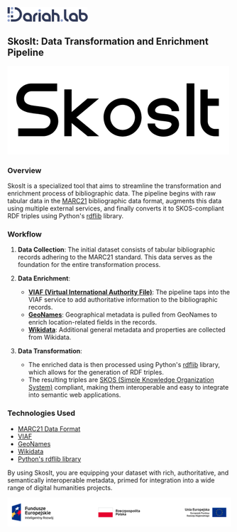 ![alt text](https://github.com/CHC-Computations/Harmonize/blob/main/logo-1.png?raw=true)

## SkosIt: Data Transformation and Enrichment Pipeline

![alt text](https://github.com/CHC-Computations/SkosIt/blob/main/SkosIt(1).png?raw=true)

### Overview
SkosIt is a specialized tool that aims to streamline the transformation and enrichment process of bibliographic data. The pipeline begins with raw tabular data in the [MARC21](https://www.loc.gov/marc/bibliographic/) bibliographic data format, augments this data using multiple external services, and finally converts it to SKOS-compliant RDF triples using Python's [rdflib](https://rdflib.readthedocs.io/en/stable/) library.

### Workflow

1. **Data Collection**: The initial dataset consists of tabular bibliographic records adhering to the MARC21 standard. This data serves as the foundation for the entire transformation process.

2. **Data Enrichment**: 
    - **[VIAF (Virtual International Authority File)](https://viaf.org/)**: The pipeline taps into the VIAF service to add authoritative information to the bibliographic records.
    - **[GeoNames](https://www.geonames.org/)**: Geographical metadata is pulled from GeoNames to enrich location-related fields in the records.
    - **[Wikidata](https://www.wikidata.org/)**: Additional general metadata and properties are collected from Wikidata.

3. **Data Transformation**: 
    - The enriched data is then processed using Python's [rdflib](https://rdflib.readthedocs.io/en/stable/) library, which allows for the generation of RDF triples.
    - The resulting triples are [SKOS (Simple Knowledge Organization System)](https://www.w3.org/TR/skos-reference/) compliant, making them interoperable and easy to integrate into semantic web applications.

### Technologies Used
- [MARC21 Data Format](https://www.loc.gov/marc/bibliographic/)
- [VIAF](https://viaf.org/)
- [GeoNames](https://www.geonames.org/)
- [Wikidata](https://www.wikidata.org/)
- [Python's rdflib library](https://rdflib.readthedocs.io/en/stable/)

By using SkosIt, you are equipping your dataset with rich, authoritative, and semantically interoperable metadata, primed for integration into a wide range of digital humanities projects.




![alt_text](https://github.com/CHC-Computations/Harmonize/blob/main/Zrzut%20ekranu%202022-12-19%20o%2017.48.49.png?raw=true)

